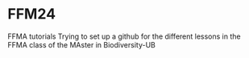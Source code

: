 # FFM24
FFMA tutorials
Trying to set up a github for the different lessons in the FFMA class of the MAster in Biodiversity-UB
